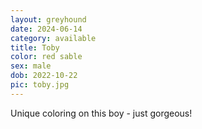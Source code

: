 ```yaml
---
layout: greyhound
date: 2024-06-14
category: available
title: Toby
color: red sable
sex: male
dob: 2022-10-22
pic: toby.jpg
---
```

Unique coloring on this boy - just gorgeous!
